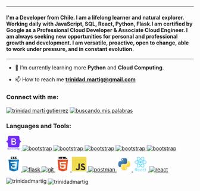 
---

<h4 align="left">
  I'm a Developer from Chile. I am a lifelong learner and natural explorer. Working daily with JavaScript, SQL, React, Python, Flask.I am certified by Google as a Professional Cloud Developer & Associate Cloud Engineer. I am always seeking new opportunities for personal and professional growth and development. I am versatile, proactive, open to change, able to work under pressure, and in constant evolution.
</h4>

----

- 🌱 I’m currently learning more **Python** and **Cloud Computing**.

- 📫 How to reach me **trinidad.martig@gmail.com**

<h3 align="left">Connect with me:</h3>
<p align="left">
<a href="https://www.linkedin.com/in/trinidad-mart%C3%AD-gutierrez-a9b872244/" target="blank"><img align="center" src="https://raw.githubusercontent.com/rahuldkjain/github-profile-readme-generator/master/src/images/icons/Social/linked-in-alt.svg" alt="trinidad martí gutierrez" height="30" width="40" /></a>
<a href="https://instagram.com/buscando.mis.palabras" target="blank"><img align="center" src="https://raw.githubusercontent.com/rahuldkjain/github-profile-readme-generator/master/src/images/icons/Social/instagram.svg" alt="buscando.mis.palabras" height="30" width="40" /></a>
</p>

<h3 align="left">Languages and Tools:</h3>
<p align="left"> <a href="https://getbootstrap.com" target="_blank" rel="noreferrer"> <img src="https://raw.githubusercontent.com/devicons/devicon/master/icons/bootstrap/bootstrap-plain-wordmark.svg" alt="bootstrap" width="40" height="40"/> </a><a href="" target="_blank" rel="noreferrer"> <img src="https://user-images.githubusercontent.com/25181517/186711335-a3729606-5a78-4496-9a36-06efcc74f800.png" alt="bootstrap" width="40" height="40"/> </a><a href="" target="_blank" rel="noreferrer"> <img src="https://user-images.githubusercontent.com/25181517/189716630-fe6c084c-6c66-43af-aa49-64c8aea4a5c2.png" alt="bootstrap" width="40" height="40"/> </a><a href="" target="_blank" rel="noreferrer"> <img src="https://github.com/marwin1991/profile-technology-icons/assets/76012086/24b02d77-2f28-43c7-b5d6-e15e3395851b" alt="bootstrap" width="40" height="40"/> </a><a href="" target="_blank" rel="noreferrer"> <img src="https://user-images.githubusercontent.com/25181517/117207330-263ba280-adf4-11eb-9b97-0ac5b40bc3be.png" alt="bootstrap" width="40" height="40"/> </a><a href="" target="_blank" rel="noreferrer"> <img src="https://user-images.githubusercontent.com/25181517/183911547-990692bc-8411-4878-99a0-43506cdb69cf.png" alt="bootstrap" width="40" height="40"/> </a>

  <a href="https://www.w3schools.com/css/" target="_blank" rel="noreferrer"> <img src="https://raw.githubusercontent.com/devicons/devicon/master/icons/css3/css3-original-wordmark.svg" alt="css3" width="40" height="40"/> </a> <a href="https://flask.palletsprojects.com/" target="_blank" rel="noreferrer"> <img src="https://www.vectorlogo.zone/logos/pocoo_flask/pocoo_flask-icon.svg" alt="flask" width="40" height="40"/> </a> <a href="https://git-scm.com/" target="_blank" rel="noreferrer"> <img src="https://www.vectorlogo.zone/logos/git-scm/git-scm-icon.svg" alt="git" width="40" height="40"/> </a> <a href="https://www.w3.org/html/" target="_blank" rel="noreferrer"> <img src="https://raw.githubusercontent.com/devicons/devicon/master/icons/html5/html5-original-wordmark.svg" alt="html5" width="40" height="40"/> </a> <a href="https://developer.mozilla.org/en-US/docs/Web/JavaScript" target="_blank" rel="noreferrer"> <img src="https://raw.githubusercontent.com/devicons/devicon/master/icons/javascript/javascript-original.svg" alt="javascript" width="40" height="40"/> </a> <a href="https://postman.com" target="_blank" rel="noreferrer"> <img src="https://www.vectorlogo.zone/logos/getpostman/getpostman-icon.svg" alt="postman" width="40" height="40"/> </a> <a href="https://www.python.org" target="_blank" rel="noreferrer"> <img src="https://raw.githubusercontent.com/devicons/devicon/master/icons/python/python-original.svg" alt="python" width="40" height="40"/> </a> <a href="https://reactjs.org/" target="_blank" rel="noreferrer"> <img src="https://raw.githubusercontent.com/devicons/devicon/master/icons/react/react-original-wordmark.svg" alt="react" width="40" height="40"/> </a><a href="https://github.com/" target="_blank" rel="noreferrer"> <img src="https://cdns.iconmonstr.com/wp-content/releases/preview/2012/240/iconmonstr-github-1.png" alt="react" width="40" height="40"/></a> </p>

<p><img align="left" src="https://github-readme-stats.vercel.app/api/top-langs?username=trinidadmartig&show_icons=true&locale=en&layout=compact&theme=dracula" alt="trinidadmartig" /></p>

<p>&nbsp;<img align="center" src="https://github-readme-stats.vercel.app/api?username=trinidadmartig&show_icons=true&locale=en&theme=dracula" alt="trinidadmartig" /></p>
